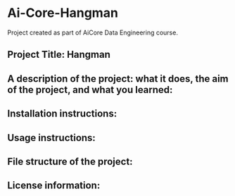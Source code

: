 # Ai-Core-Hangman
 Project created as part of AiCore Data Engineering course.

## Project Title: Hangman

## A description of the project: what it does, the aim of the project, and what you learned:

## Installation instructions:

## Usage instructions:

## File structure of the project:

## License information:
